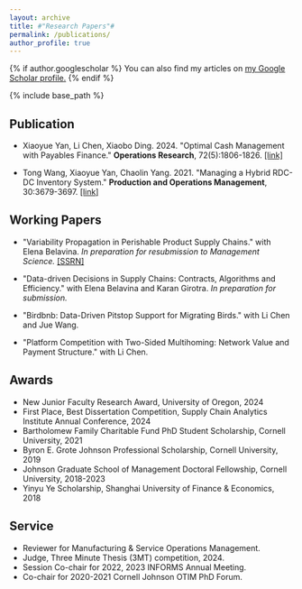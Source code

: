 ```yaml
---
layout: archive
title: #"Research Papers"#
permalink: /publications/
author_profile: true
---
```



{% if author.googlescholar %}
  You can also find my articles on <u><a href="{{author.googlescholar}}">my Google Scholar profile</a>.</u>
{% endif %}

{% include base_path %}

## Publication
* Xiaoyue Yan, Li Chen, Xiaobo Ding. 2024. "Optimal Cash Management with Payables Finance." **Operations Research**, 72(5):1806-1826. [[link]](https://pubsonline.informs.org/doi/10.1287/opre.2022.0196)

* Tong Wang, Xiaoyue Yan, Chaolin Yang. 2021. "Managing a Hybrid RDC-DC Inventory System." **Production and Operations Management**, 30:3679-3697. [[link]](https://onlinelibrary.wiley.com/doi/abs/10.1111/poms.13458)


## Working Papers
* "Variability Propagation in Perishable Product Supply Chains." with Elena Belavina. *In preparation for resubmission to Management Science.* [[SSRN]](https://papers.ssrn.com/sol3/papers.cfm?abstract_id=4550255)  

* "Data-driven Decisions in Supply Chains: Contracts, Algorithms and Efficiency." with Elena Belavina and Karan Girotra. *In preparation for submission.* 

* "Birdbnb: Data-Driven Pitstop Support for Migrating Birds." with Li Chen and Jue Wang.

* "Platform Competition with Two-Sided Multihoming: Network Value and Payment Structure." with Li Chen. 


## Awards
* New Junior Faculty Research Award, University of Oregon, 2024
* First Place, Best Dissertation Competition, Supply Chain Analytics Institute Annual Conference, 2024
* Bartholomew Family Charitable Fund PhD Student Scholarship, Cornell University, 2021 
* Byron E. Grote Johnson Professional Scholarship, Cornell University, 2019
* Johnson Graduate School of Management Doctoral Fellowship, Cornell University, 2018-2023 
* Yinyu Ye Scholarship, Shanghai University of Finance & Economics, 2018

## Service
* Reviewer for Manufacturing & Service Operations Management.
* Judge, Three Minute Thesis (3MT) competition, 2024.
* Session Co-chair for 2022, 2023 INFORMS Annual Meeting.
* Co-chair for 2020-2021 Cornell Johnson OTIM PhD Forum. 
